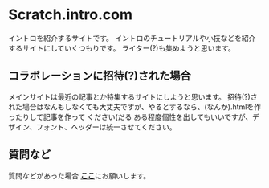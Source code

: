 # Scratch.intro.com
イントロを紹介するサイトです。
イントロのチュートリアルや小技などを紹介するサイトにしていくつもりです。
ライター(?)も集めようと思います。
## コラボレーションに招待(?)された場合
メインサイトは最近の記事とか特集するサイトにしようと思います。
招待(?)された場合はなんもしなくても大丈夫ですが、やるとするなら、(なんか).htmlを作ったりして記事を作って
ください(だる
ある程度個性を出してもいいですが、デザイン、フォント、ヘッダーは統一させてください。
## 質問など
質問などがあった場合
<strong><a href="https://github.com/1998ky262/Scratch.intro.com/issues/1">ここ</a></strong>にお願いします。
